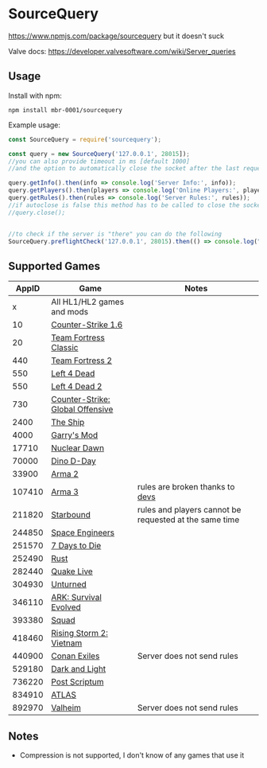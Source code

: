 # SourceQuery

https://www.npmjs.com/package/sourcequery but it doesn't suck

Valve docs: https://developer.valvesoftware.com/wiki/Server_queries

## Usage

Install with npm:

    npm install mbr-0001/sourcequery

Example usage:

```js
const SourceQuery = require('sourcequery');

const query = new SourceQuery('127.0.0.1', 28015]);
//you can also provide timeout in ms [default 1000]
//and the option to automatically close the socket after the last request [default true]

query.getInfo().then(info => console.log('Server Info:', info));
query.getPlayers().then(players => console.log('Online Players:', players));
query.getRules().then(rules => console.log('Server Rules:', rules));
//if autoclose is false this method has to be called to close the socket
//query.close();


//to check if the server is "there" you can do the following
SourceQuery.preflightCheck('127.0.0.1', 28015).then(() => console.log("server is alive!")).catch(() => console.log("server is down!"));
```

## Supported Games
AppID  | Game | Notes |
------ | ---- | ----- |
x      | All HL1/HL2 games and mods |
10     | [Counter-Strike 1.6](https://store.steampowered.com/app/10/) |
20     | [Team Fortress Classic](https://store.steampowered.com/app/440/) |
440    | [Team Fortress 2](https://store.steampowered.com/app/440/) |
550    | [Left 4 Dead](https://store.steampowered.com/app/500/) |
550    | [Left 4 Dead 2](https://store.steampowered.com/app/550/) |
730    | [Counter-Strike: Global Offensive](https://store.steampowered.com/app/730/) |
2400   | [The Ship](https://store.steampowered.com/app/2400/) |
4000   | [Garry's Mod](https://store.steampowered.com/app/4000/) |
17710  | [Nuclear Dawn](https://store.steampowered.com/app/17710/) |
70000  | [Dino D-Day](https://store.steampowered.com/app/70000/) |
33900  | [Arma 2](https://store.steampowered.com/app/107410/) |
107410 | [Arma 3](https://store.steampowered.com/app/107410/) | rules are broken thanks to [devs](https://forums.bohemia.net/forums/topic/189090-source-protocol-problem-when-querying-servers/) |
211820 | [Starbound](https://store.steampowered.com/app/211820/) | rules and players cannot be requested at the same time |
244850 | [Space Engineers](https://store.steampowered.com/app/244850/) |
251570 | [7 Days to Die](https://store.steampowered.com/app/251570) |
252490 | [Rust](https://store.steampowered.com/app/252490/) |
282440 | [Quake Live](https://store.steampowered.com/app/282440) |
304930 | [Unturned](https://store.steampowered.com/app/304930/) |
346110 | [ARK: Survival Evolved](https://store.steampowered.com/app/346110/) |
393380 | [Squad](https://store.steampowered.com/app/393380/) |
418460 | [Rising Storm 2: Vietnam](https://store.steampowered.com/app/418460/) |
440900 | [Conan Exiles](https://store.steampowered.com/app/440900/) | Server does not send rules
529180 | [Dark and Light](https://store.steampowered.com/app/529180/) |
736220 | [Post Scriptum](https://store.steampowered.com/app/736220/) |
834910 | [ATLAS](https://store.steampowered.com/app/834910/) |
892970 | [Valheim](https://store.steampowered.com/app/892970/) | Server does not send rules

## Notes
- Compression is not supported, I don't know of any games that use it